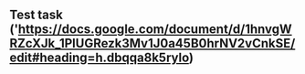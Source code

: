 ## Test task ('https://docs.google.com/document/d/1hnvgWRZcXJk_1PlUGRezk3Mv1J0a45B0hrNV2vCnkSE/edit#heading=h.dbqqa8k5rylo)